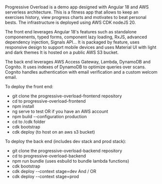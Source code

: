 Progressive Overload is a demo app designed with Angular 18 and AWS serverless architecture.
This is a fitness app that allows to keep an exercises history, view progress charts and motivates to beat personal bests.
The infrastructure is deployed using AWS CDK nodeJS 20.

The front end leverages Angular 18's features such as standalone componenents, typed forms, component lazy loading, RxJS, advanced dependency injection, Signals API...
It is packaged by feature, uses responsive design to support mobile devices and uses Material UI with light and dark themes
It is hosted on a public AWS S3 bucket.

The back end leverages AWS Access Gateway, Lambda, DynamoDB and Cognito.
It uses indexes of DynamoDB to optimize queries over scans.
Cognito handles authentication with email verification and a custom welcom email.

To deploy the front end:
- git clone the progressive-overload-frontend repository
- cd to progressive-overload-frontend
- npm install
- ng serve to test
  OR if you have an AWS account
- npm build --configuration production
- cd to /cdk folder
- cdk bootstrap
- cdk deploy (to host on an aws s3 bucket)

To deploy the back end (includes dev stack and prod stack):
- git clone the progressive-overload-backend repository
- cd to progressive-overload-backend
- npm run bundle (uses esbuild to bundle lambda functions)
- cdk bootstrap
- cdk deploy --context stage=dev
  And / OR
- cdk deploy --context stage=prod

